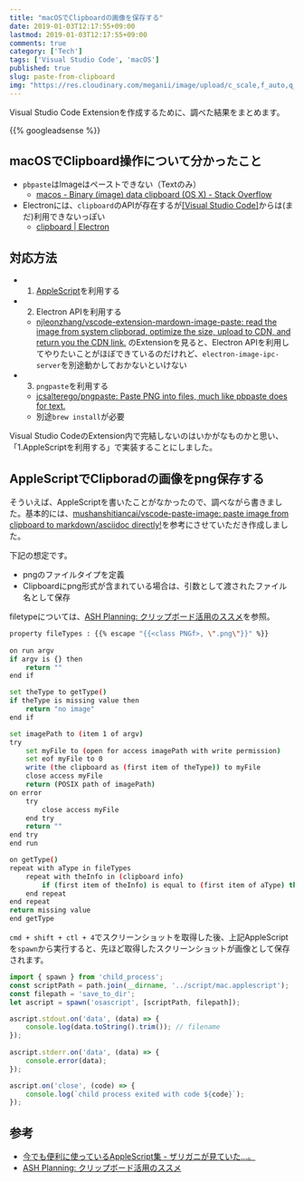 ```yaml
---
title: "macOSでClipboardの画像を保存する"
date: 2019-01-03T12:17:55+09:00
lastmod: 2019-01-03T12:17:55+09:00
comments: true
category: ['Tech']
tags: ['Visual Studio Code', 'macOS']
published: true
slug: paste-from-clipboard
img: "https://res.cloudinary.com/meganii/image/upload/c_scale,f_auto,q_auto,w_300/v1514031264/thumbnail_tech.png"
---
```


Visual Studio Code Extensionを作成するために、調べた結果をまとめます。

<!--more-->
{{% googleadsense %}}

## macOSでClipboard操作について分かったこと

- `pbpaste`はImageはペーストできない（Textのみ）
    - [macos - Binary (image) data clipboard (OS X) - Stack Overflow](https://stackoverflow.com/questions/3146692/binary-image-data-clipboard-os-x)
- Electronには、`clipboard`のAPIが存在するが[[Visual Studio Code]](https://scrapbox.io/meganii/Visual_Studio_Code)からは(まだ)利用できないっぽい
    - [clipboard | Electron](https://electronjs.org/docs/api/clipboard)


## 対応方法

- 1. [AppleScript](https://scrapbox.io/meganii/AppleScript)を利用する
- 2. Electron APIを利用する
    - [njleonzhang/vscode-extension-mardown-image-paste: read the image from system clipborad, optimize the size, upload to CDN, and return you the CDN link.](https://github.com/njleonzhang/vscode-extension-mardown-image-paste) のExtensionを見ると、Electron APIを利用してやりたいことがほぼできているのだけれど、`electron-image-ipc-server`を別途動かしておかないといけない
- 3. `pngpaste`を利用する
    - [jcsalterego/pngpaste: Paste PNG into files, much like pbpaste does for text.](https://github.com/jcsalterego/pngpaste)
    - 別途`brew install`が必要

Visual Studio CodeのExtension内で完結しないのはいかがなものかと思い、「1.AppleScriptを利用する」で実装することにしました。

## AppleScriptでClipboradの画像をpng保存する

そういえば、AppleScriptを書いたことがなかったので、調べながら書きました。基本的には、[mushanshitiancai/vscode\-paste\-image: paste image from clipboard to markdown/asciidoc directly\!](https://github.com/mushanshitiancai/vscode-paste-image)を参考にさせていただき作成しました。

下記の想定です。

- pngのファイルタイプを定義
- Clipboardにpng形式が含まれている場合は、引数として渡されたファイル名として保存

filetypeについては、[ASH Planning: クリップボード活用のススメ](http://ashplanning.blogspot.com/2006/12/blog-post.html)を参照。


```bash
property fileTypes : {{% escape "{{<class PNGf>, \".png\"}}" %}}
 
on run argv
if argv is {} then
    return ""
end if

set theType to getType()
if theType is missing value then
    return "no image"
end if

set imagePath to (item 1 of argv)
try
    set myFile to (open for access imagePath with write permission)
    set eof myFile to 0
    write (the clipboard as (first item of theType)) to myFile
    close access myFile
    return (POSIX path of imagePath)
on error
    try
        close access myFile
    end try
    return ""
end try
end run

on getType()
repeat with aType in fileTypes
    repeat with theInfo in (clipboard info)
        if (first item of theInfo) is equal to (first item of aType) then return aType
    end repeat
end repeat
return missing value
end getType
```

`cmd + shift + ctl + 4`でスクリーンショットを取得した後、上記AppleScriptを`spawn`から実行すると、先ほど取得したスクリーンショットが画像として保存されます。

```javascript
import { spawn } from 'child_process';
const scriptPath = path.join(__dirname, '../script/mac.applescript');
const filepath = 'save_to_dir';
let ascript = spawn('osascript', [scriptPath, filepath]);

ascript.stdout.on('data', (data) => {
    console.log(data.toString().trim()); // filename
});
            
ascript.stderr.on('data', (data) => {
    console.error(data);
});

ascript.on('close', (code) => {
    console.log(`child process exited with code ${code}`);
});
```

## 参考

- [今でも便利に使っているAppleScript集 \- ザリガニが見ていた\.\.\.。](http://d.hatena.ne.jp/zariganitosh/20111025/useful_applescript)
- [ASH Planning: クリップボード活用のススメ](http://ashplanning.blogspot.com/2006/12/blog-post.html)
